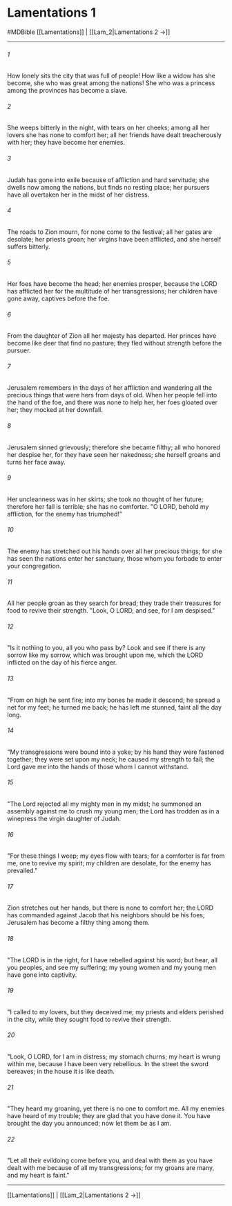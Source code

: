 # Lamentations 1
#MDBible
[[Lamentations]] | [[Lam_2|Lamentations 2 →]]

***

###### 1 
How lonely sits the city that was full of people! How like a widow has she become, she who was great among the nations! She who was a princess among the provinces has become a slave. 

###### 2 
She weeps bitterly in the night, with tears on her cheeks; among all her lovers she has none to comfort her; all her friends have dealt treacherously with her; they have become her enemies. 

###### 3 
Judah has gone into exile because of affliction and hard servitude; she dwells now among the nations, but finds no resting place; her pursuers have all overtaken her in the midst of her distress. 

###### 4 
The roads to Zion mourn, for none come to the festival; all her gates are desolate; her priests groan; her virgins have been afflicted, and she herself suffers bitterly. 

###### 5 
Her foes have become the head; her enemies prosper, because the LORD has afflicted her for the multitude of her transgressions; her children have gone away, captives before the foe. 

###### 6 
From the daughter of Zion all her majesty has departed. Her princes have become like deer that find no pasture; they fled without strength before the pursuer. 

###### 7 
Jerusalem remembers in the days of her affliction and wandering all the precious things that were hers from days of old. When her people fell into the hand of the foe, and there was none to help her, her foes gloated over her; they mocked at her downfall. 

###### 8 
Jerusalem sinned grievously; therefore she became filthy; all who honored her despise her, for they have seen her nakedness; she herself groans and turns her face away. 

###### 9 
Her uncleanness was in her skirts; she took no thought of her future; therefore her fall is terrible; she has no comforter. "O LORD, behold my affliction, for the enemy has triumphed!" 

###### 10 
The enemy has stretched out his hands over all her precious things; for she has seen the nations enter her sanctuary, those whom you forbade to enter your congregation. 

###### 11 
All her people groan as they search for bread; they trade their treasures for food to revive their strength. "Look, O LORD, and see, for I am despised." 

###### 12 
"Is it nothing to you, all you who pass by? Look and see if there is any sorrow like my sorrow, which was brought upon me, which the LORD inflicted on the day of his fierce anger. 

###### 13 
"From on high he sent fire; into my bones he made it descend; he spread a net for my feet; he turned me back; he has left me stunned, faint all the day long. 

###### 14 
"My transgressions were bound into a yoke; by his hand they were fastened together; they were set upon my neck; he caused my strength to fail; the Lord gave me into the hands of those whom I cannot withstand. 

###### 15 
"The Lord rejected all my mighty men in my midst; he summoned an assembly against me to crush my young men; the Lord has trodden as in a winepress the virgin daughter of Judah. 

###### 16 
"For these things I weep; my eyes flow with tears; for a comforter is far from me, one to revive my spirit; my children are desolate, for the enemy has prevailed." 

###### 17 
Zion stretches out her hands, but there is none to comfort her; the LORD has commanded against Jacob that his neighbors should be his foes; Jerusalem has become a filthy thing among them. 

###### 18 
"The LORD is in the right, for I have rebelled against his word; but hear, all you peoples, and see my suffering; my young women and my young men have gone into captivity. 

###### 19 
"I called to my lovers, but they deceived me; my priests and elders perished in the city, while they sought food to revive their strength. 

###### 20 
"Look, O LORD, for I am in distress; my stomach churns; my heart is wrung within me, because I have been very rebellious. In the street the sword bereaves; in the house it is like death. 

###### 21 
"They heard my groaning, yet there is no one to comfort me. All my enemies have heard of my trouble; they are glad that you have done it. You have brought the day you announced; now let them be as I am. 

###### 22 
"Let all their evildoing come before you, and deal with them as you have dealt with me because of all my transgressions; for my groans are many, and my heart is faint." 

***

[[Lamentations]] | [[Lam_2|Lamentations 2 →]]
